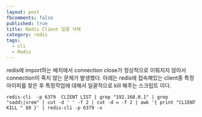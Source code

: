 ```yaml
---
layout: post
fbcomments: false
published: true
title: Redis Client 일괄 삭제
category: redis
tags:
  - cli
  - Redis
---
```


redis에 import하는 배치에서 connection close가 정상적으로 이뤄지지 않아서 connection이 죽지 않는 문제가 발생했다.
아래는 redis에 접속해있는 client중 특정 아이피를 찾은 후 특정작업에 대해서 일괄적으로 kill 해주는 스크립트 이다.

```
redis-cli  -p 6379  CLIENT LIST | grep "192.168.0.1" | grep "sadd\|srem" | cut -d ' ' -f 2 | cut -d = -f 2 | awk '{ print "CLIENT KILL " $0 }' | redis-cli -p 6379 -x
```
